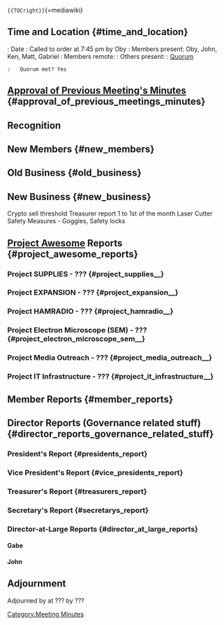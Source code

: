 `{{TOCright}}`{=mediawiki}

## Time and Location {#time_and_location}

:   Date
:   Called to order at 7:45 pm by Oby
:   Members present: Oby, John, Ken, Matt, Gabriel
:   Members remote:
:   Others present:
:   [Quorum](Quorum)

    :   Quorum met? Yes

## [Approval of Previous Meeting's Minutes](Regular_Member_Meeting_2022_07_12) {#approval_of_previous_meetings_minutes}

## Recognition

## New Members {#new_members}

## Old Business {#old_business}

## New Business {#new_business}

Crypto sell threshold Treasurer report 1 to 1st of the month Laser
Cutter Safety Measures - Goggles, Safety locks

## [Project Awesome](:Category:Project_Awesome) Reports {#project_awesome_reports}

### Project SUPPLIES - ??? {#project_supplies__}

### Project EXPANSION - ??? {#project_expansion__}

### Project HAMRADIO - ??? {#project_hamradio__}

### Project Electron Microscope (SEM) - ??? {#project_electron_microscope_sem__}

### Project Media Outreach - ??? {#project_media_outreach__}

### Project IT Infrastructure - ??? {#project_it_infrastructure__}

## Member Reports {#member_reports}

## Director Reports (Governance related stuff) {#director_reports_governance_related_stuff}

### President's Report {#presidents_report}

### Vice President's Report {#vice_presidents_report}

### Treasurer's Report {#treasurers_report}

### Secretary's Report {#secretarys_report}

### Director-at-Large Reports {#director_at_large_reports}

#### Gabe

#### John

## Adjournment

Adjourned by at ??? by ???

[Category:Meeting Minutes](Category:Meeting_Minutes)
